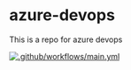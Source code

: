 # azure-devops

This is a repo for azure devops

[![.github/workflows/main.yml](https://github.com/Merihun/azure-devops/actions/workflows/main.yml/badge.svg)](https://github.com/Merihun/azure-devops/actions/workflows/main.yml)
